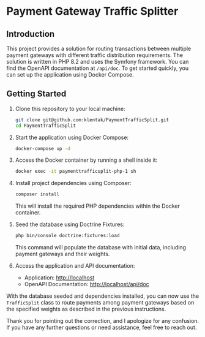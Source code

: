 # Payment Gateway Traffic Splitter

## Introduction

This project provides a solution for routing transactions between multiple payment gateways with different traffic distribution requirements.  The solution is written in PHP 8.2 and uses the Symfony framework. You can find the OpenAPI documentation at `/api/doc`. To get started quickly, you can set up the application using Docker Compose.

## Getting Started

1. Clone this repository to your local machine:

   ```bash
   git clone git@github.com:klentak/PaymentTrafficSplit.git
   cd PaymentTrafficSplit
   ```

2. Start the application using Docker Compose:

   ```bash
   docker-compose up -d
   ```

3. Access the Docker container by running a shell inside it:

   ```bash
   docker exec -it paymenttrafficsplit-php-1 sh
   ```

5. Install project dependencies using Composer:

   ```bash
   composer install
   ```

   This will install the required PHP dependencies within the Docker container.

6. Seed the database using Doctrine Fixtures:

   ```bash
   php bin/console doctrine:fixtures:load
   ```

   This command will populate the database with initial data, including payment gateways and their weights.

7. Access the application and API documentation:

    - Application: [http://localhost](http://localhost)
    - OpenAPI Documentation: [http://localhost/api/doc](http://localhost/api/doc)

With the database seeded and dependencies installed, you can now use the `TrafficSplit` class to route payments among payment gateways based on the specified weights as described in the previous instructions.

Thank you for pointing out the correction, and I apologize for any confusion. If you have any further questions or need assistance, feel free to reach out.
